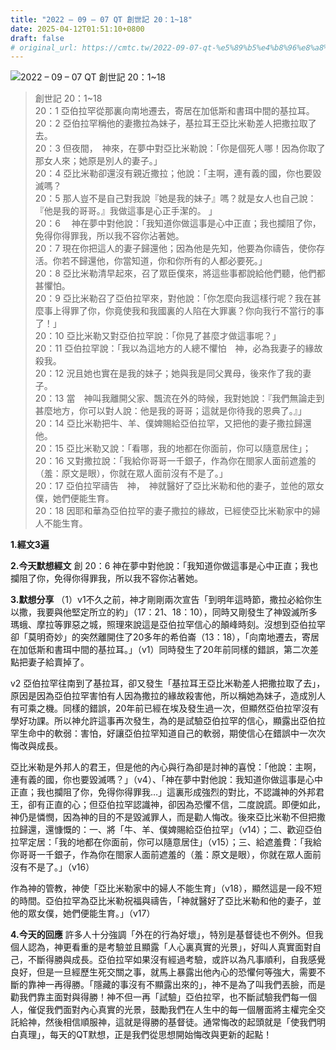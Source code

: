 ```yaml
---
title: "2022 – 09 – 07 QT 創世記 20：1~18"
date: 2025-04-12T01:51:10+0800
draft: false
# original_url: https://cmtc.tw/2022-09-07-qt-%e5%89%b5%e4%b8%96%e8%a8%98-20%ef%bc%9a118
---
```


![2022 – 09 – 07 QT 創世記 20：1\~18](/images/qt.jpg  "2022 – 09 – 07 QT 創世記 20：1\~18")

> 創世記 20：1\~18  
> 20：1 亞伯拉罕從那裏向南地遷去，寄居在加低斯和書珥中間的基拉耳。  
> 20：2 亞伯拉罕稱他的妻撒拉為妹子，基拉耳王亞比米勒差人把撒拉取了去。  
> 20：3 但夜間，　神來，在夢中對亞比米勒說：「你是個死人哪！因為你取了那女人來；她原是別人的妻子。」  
> 20：4 亞比米勒卻還沒有親近撒拉；他說：「主啊，連有義的國，你也要毀滅嗎？  
> 20：5 那人豈不是自己對我說『她是我的妹子』嗎？就是女人也自己說：『他是我的哥哥。』我做這事是心正手潔的。 」  
> 20：6 　神在夢中對他說：「我知道你做這事是心中正直；我也攔阻了你，免得你得罪我，所以我不容你沾著她。  
> 20：7 現在你把這人的妻子歸還他；因為他是先知，他要為你禱告，使你存活。你若不歸還他，你當知道，你和你所有的人都必要死。」  
> 20：8 亞比米勒清早起來，召了眾臣僕來，將這些事都說給他們聽，他們都甚懼怕。  
> 20：9 亞比米勒召了亞伯拉罕來，對他說：「你怎麼向我這樣行呢？我在甚麼事上得罪了你，你竟使我和我國裏的人陷在大罪裏？你向我行不當行的事了！」  
> 20：10 亞比米勒又對亞伯拉罕說：「你見了甚麼才做這事呢？」  
> 20：11 亞伯拉罕說：「我以為這地方的人總不懼怕　神，必為我妻子的緣故殺我。  
> 20：12 況且她也實在是我的妹子；她與我是同父異母，後來作了我的妻子。  
> 20：13 當　神叫我離開父家、飄流在外的時候，我對她說：『我們無論走到甚麼地方，你可以對人說：他是我的哥哥；這就是你待我的恩典了。』」  
> 20：14 亞比米勒把牛、羊、僕婢賜給亞伯拉罕，又把他的妻子撒拉歸還他。  
> 20：15 亞比米勒又說：「看哪，我的地都在你面前，你可以隨意居住」；  
> 20：16 又對撒拉說：「我給你哥哥一千銀子，作為你在閤家人面前遮羞的（羞：原文是眼），你就在眾人面前沒有不是了。」  
> 20：17 亞伯拉罕禱告　神，　神就醫好了亞比米勒和他的妻子，並他的眾女僕，她們便能生育。  
> 20：18 因耶和華為亞伯拉罕的妻子撒拉的緣故，已經使亞比米勒家中的婦人不能生育。

**1.經文3遍**

**2.今天默想經文**
創 20：6 神在夢中對他說：「我知道你做這事是心中正直；我也攔阻了你，免得你得罪我，所以我不容你沾著她。

**3.默想分享**
（1）v1不久之前，神才剛剛兩次宣告「到明年這時節，撒拉必給你生以撒，我要與他堅定所立的約」（17：21、18：10），同時又剛發生了神毀滅所多瑪蛾、摩拉等罪惡之城，照理來說這是亞伯拉罕信心的顛峰時刻。沒想到亞伯拉罕卻「莫明奇妙」的突然離開住了20多年的希伯崙（13：18），「向南地遷去，寄居在加低斯和書珥中間的基拉耳。」（v1）同時發生了20年前同樣的錯誤，第二次差點把妻子給賣掉了。

v2 亞伯拉罕往南到了基拉耳，卻又發生「基拉耳王亞比米勒差人把撒拉取了去」，原因是因為亞伯拉罕害怕有人因為撒拉的緣故殺害他，所以稱她為妹子，造成別人有可乘之機。同樣的錯誤，20年前已經在埃及發生過一次，但顯然亞伯拉罕沒有學好功課。所以神允許這事再次發生，為的是試驗亞伯拉罕的信心，顯露出亞伯拉罕生命中的軟弱：害怕，好讓亞伯拉罕知道自己的軟弱，期使信心在錯誤中一次次悔改與成長。

亞比米勒是外邦人的君王，但是他的內心與行為卻是討神的喜悅：「他說：主啊，連有義的國，你也要毀滅嗎？」（v4）、「神在夢中對他說：我知道你做這事是心中正直；我也攔阻了你，免得你得罪我…」這裏形成強烈的對比，不認識神的外邦君王，卻有正直的心；但亞伯拉罕認識神，卻因為恐懼不信，二度說謊。即便如此，神仍是憐憫，因為神的目的不是毀滅罪人，而是勸人悔改。後來亞比米勒不但把撒拉歸還，還慷慨的：一、將「牛、羊、僕婢賜給亞伯拉罕」（v14）；二、歡迎亞伯拉罕定居：「我的地都在你面前，你可以隨意居住」（v15）；三、給遮羞費：「我給你哥哥一千銀子，作為你在閤家人面前遮羞的（羞：原文是眼），你就在眾人面前沒有不是了。」（v16）

作為神的管教，神使「亞比米勒家中的婦人不能生育」（v18），顯然這是一段不短的時間。亞伯拉罕為亞比米勒祝福與禱告，「神就醫好了亞比米勒和他的妻子，並他的眾女僕，她們便能生育。」（v17）

**4.今天的回應**
許多人十分強調「外在的行為好壞」，特別是基督徒也不例外。但我個人認為，神更看重的是考驗並且顯露「人心裏真實的光景」，好叫人真實面對自己，不斷得勝與成長。亞伯拉罕如果沒有經過考驗，或許以為凡事順利，自我感覺良好，但是一旦經歷生死交關之事，就馬上暴露出他內心的恐懼何等強大，需要不斷的靠神一再得勝。「隱藏的事沒有不顯露出來的」，神不是為了叫我們丟臉，而是勸我們靠主面對與得勝！神不但一再「試驗」亞伯拉罕，也不斷試驗我們每一個人，催促我們面對內心真實的光景，鼓勵我們在人生中的每一個層面將主權完全交託給神，然後相信順服神，這就是得勝的基督徒。通常悔改的起頭就是「使我們明白真理」，每天的QT默想，正是我們從思想開始悔改與更新的起點！

